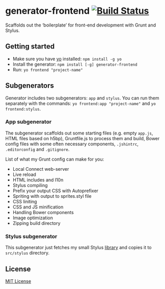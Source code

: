 # generator-frontend [![Build Status](https://secure.travis-ci.org/nDmitry/generator-frontend.png?branch=master)](https://travis-ci.org/nDmitry/generator-frontend)

Scaffolds out the ‘boilerplate’ for front-end development with Grunt and Stylus.

## Getting started
- Make sure you have [yo](https://github.com/yeoman/yo) installed: `npm install -g yo`
- Install the generator: `npm install [-g] generator-frontend`
- Run: `yo frontend "project-name"`

## Subgenerators
Generator includes two subgenerators: `app` and `stylus`. You can run them separately with the commands: `yo frontend:app "project-name"` and `yo frontend:stylus`.

### App subgenerator

The subgenerator scaffolds out some starting files (e.g. empty `app.js`, HTML files based on h5bp), Gruntfile.js to process them and build, Bower config files with some often necessary components, `.jshintrc`, `.editorconfig` and `.gitignore`.

List of what my Grunt config can make for you:
* Local Connect web-server
* Live reload
* HTML includes and l10n
* Stylus compiling
* Prefix your output CSS with Autoprefixer
* Spriting with output to sprites.styl file
* CSS liniting
* CSS and JS minification
* Handling Bower components
* Image optimization
* Zipping build directory

### Stylus subgenerator
This subgenerator just fetches my small Stylus [library](https://github.com/nDmitry/stylus) and copies it to `src/stylus` directory.

## License
[MIT License](http://en.wikipedia.org/wiki/MIT_License)
